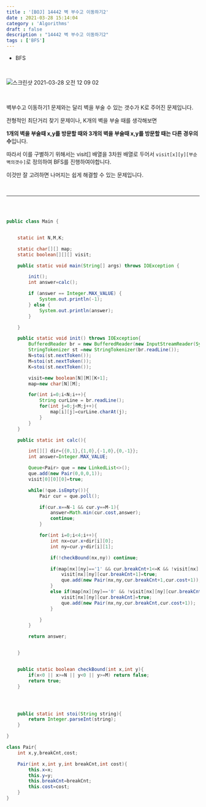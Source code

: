 ```yaml
---
title : '[BOJ] 14442 벽 부수고 이동하기2'
date : 2021-03-28 15:14:04
category : 'Algorithms'
draft : false
description : "14442 벽 부수고 이동하기2"
tags : ['BFS']
---
```



* BFS


<br/>

![스크린샷 2021-03-28 오전 12 09 02](https://user-images.githubusercontent.com/57346393/112725108-d7c7f800-8f59-11eb-8046-a3408df11d61.png)

<br/>

벽부수고 이동하기1 문제와는 달리 벽을 부술 수 있는 갯수가 K로 주어진 문제입니다.

전형적인 최단거리 찾기 문제이나, K개의 벽을 부술 때를 생각해보면 

**1개의 벽을 부술때 x,y를 방문할 때와 3개의 벽을 부술때 x,y를 방문할 때는 다른 경우의 수**입니다.

따라서 이를 구별하기 위해서는 visit[] 배열을 3차원 배열로 두어서 `visit[x][y][부순 벽의갯수]`로 정의하여 BFS를 진행하여야합니다.

이것만 잘 고려하면 나머지는 쉽게 해결할 수 있는 문제입니다.


<br/>




---

<br/>



```java

public class Main {


    static int N,M,K;

    static char[][] map;
    static boolean[][][] visit;

    public static void main(String[] args) throws IOException {

        init();
        int answer=calc();

        if (answer == Integer.MAX_VALUE) {
            System.out.println(-1);
        } else {
            System.out.println(answer);
        }

    }

    public static void init() throws IOException{
        BufferedReader br = new BufferedReader(new InputStreamReader(System.in));
        StringTokenizer st =new StringTokenizer(br.readLine());
        N=stoi(st.nextToken());
        M=stoi(st.nextToken());
        K=stoi(st.nextToken());

        visit=new boolean[N][M][K+1];
        map=new char[N][M];

        for(int i=0;i<N;i++){
            String curLine = br.readLine();
            for(int j=0;j<M;j++){
                map[i][j]=curLine.charAt(j);
            }
        }
    }

    public static int calc(){

        int[][] dir={{0,1},{1,0},{-1,0},{0,-1}};
        int answer=Integer.MAX_VALUE;

        Queue<Pair> que = new LinkedList<>();
        que.add(new Pair(0,0,0,1));
        visit[0][0][0]=true;

        while(!que.isEmpty()){
            Pair cur = que.poll();

            if(cur.x==N-1 && cur.y==M-1){
                answer=Math.min(cur.cost,answer);
                continue;
            }

            for(int i=0;i<4;i++){
                int nx=cur.x+dir[i][0];
                int ny=cur.y+dir[i][1];

                if(!checkBound(nx,ny)) continue;

                if(map[nx][ny]=='1' && cur.breakCnt+1<=K && !visit[nx][ny][cur.breakCnt+1]){
                    visit[nx][ny][cur.breakCnt+1]=true;
                    que.add(new Pair(nx,ny,cur.breakCnt+1,cur.cost+1));
                }
                else if(map[nx][ny]=='0' && !visit[nx][ny][cur.breakCnt]){
                    visit[nx][ny][cur.breakCnt]=true;
                    que.add(new Pair(nx,ny,cur.breakCnt,cur.cost+1));
                }

            }
        }

        return answer;


    }


    public static boolean checkBound(int x,int y){
        if(x<0 || x>=N || y<0 || y>=M) return false;
        return true;
    }




    public static int stoi(String string){
        return Integer.parseInt(string);
    }

}

class Pair{
    int x,y,breakCnt,cost;

    Pair(int x,int y,int breakCnt,int cost){
        this.x=x;
        this.y=y;
        this.breakCnt=breakCnt;
        this.cost=cost;
    }
}


```
